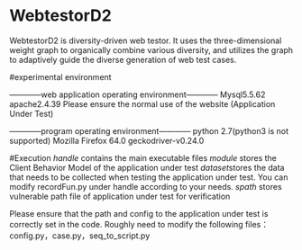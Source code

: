 # WebtestorD2
WebtestorD2 is diversity-driven web testor.  It uses the three-dimensional weight graph to organically combine various diversity, and utilizes the graph to adaptively guide the diverse generation of web test cases.

#experimental environment

————web application operating environment————
Mysql5.5.62
apache2.4.39
Please ensure the normal use of the website (Application Under Test)

————program operating environment————
python 2.7(python3 is not supported)
Mozilla Firefox 64.0
geckodriver-v0.24.0

#Execution
$handle$ contains the main executable files
$module$ stores the Client Behavior Model of the application under test
$dataset$stores the data that needs to be collected when testing the application under test. You can modify recordFun.py under handle according to your needs.
$spath$ stores vulnerable path file of application under test for verification

Please ensure that the path and config to the application under test is correctly set in the code. Roughly need to modify the following files：config.py，case.py，seq_to_script.py
